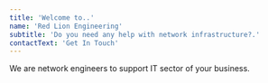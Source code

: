 ```yaml
---
title: 'Welcome to..'
name: 'Red Lion Engineering'
subtitle: 'Do you need any help with network infrastructure?.'
contactText: 'Get In Touch'
---
```


We are network engineers to support IT sector of your business.
